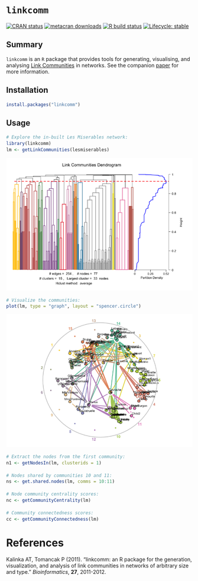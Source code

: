 # `linkcomm`

<!-- badges: start -->
[![CRAN status](https://www.r-pkg.org/badges/version/linkcomm)](https://CRAN.R-project.org/package=linkcomm)
[![metacran downloads](https://cranlogs.r-pkg.org/badges/linkcomm)](https://cran.r-project.org/package=linkcomm)
[![R build status](https://github.com/alextkalinka/linkcomm/workflows/R-CMD-check/badge.svg)](https://github.com/alextkalinka/linkcomm/actions)
[![Lifecycle: stable](https://img.shields.io/badge/lifecycle-stable-brightgreen.svg)](https://www.tidyverse.org/lifecycle/#stable)
<!-- badges: end -->

## Summary
`linkcomm` is an `R` package that provides tools for generating, visualising, and analysing [Link Communities](https://www.nature.com/articles/nature09182) in networks. See the companion [paper](https://academic.oup.com/bioinformatics/article/27/14/2011/194743) for more information.

## Installation

```r
install.packages("linkcomm")
```

## Usage

```r
# Explore the in-built Les Miserables network:
library(linkcomm)
lm <- getLinkCommunities(lesmiserables)
```

![](./imgs/summ.png)

```r
# Visualize the communities:
plot(lm, type = "graph", layout = "spencer.circle")
```

![](./imgs/spenc-circ.png)

```r
# Extract the nodes from the first community:
n1 <- getNodesIn(lm, clusterids = 1)

# Nodes shared by communities 10 and 11:
ns <- get.shared.nodes(lm, comms = 10:11)

# Node community centrality scores:
nc <- getCommunityCentrality(lm)

# Community connectedness scores:
cc <- getCommunityConnectedness(lm)

```

# References

Kalinka AT, Tomancak P (2011). “linkcomm: an R package for the generation, visualization, and analysis of link communities in networks of arbitrary size and type.” *Bioinformatics*, **27**, 2011-2012.

